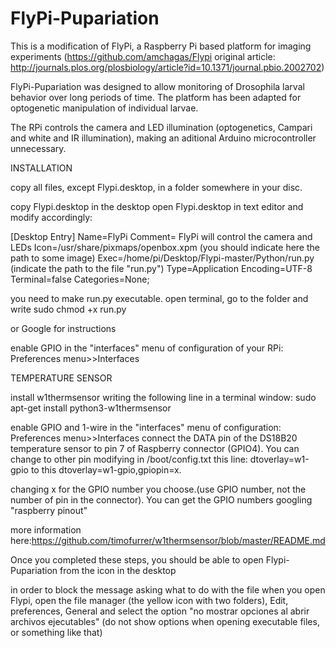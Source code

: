 # FlyPi-Pupariation

This is a modification of FlyPi, a Raspberry Pi based platform for imaging experiments
(https://github.com/amchagas/Flypi original article: http://journals.plos.org/plosbiology/article?id=10.1371/journal.pbio.2002702)

FlyPi-Pupariation was designed to allow monitoring of Drosophila larval behavior over long periods of time. The platform has been adapted for optogenetic manipulation of individual larvae.

The RPi controls the camera and LED illumination (optogenetics, Campari and white and IR illumination), making an aditional Arduino microcontroller unnecessary. 

INSTALLATION

copy all files, except Flypi.desktop, in a folder somewhere in your disc.

copy Flypi.desktop in the desktop
open Flypi.desktop in text editor and modify accordingly:

[Desktop Entry]
Name=FlyPi
Comment= FlyPi will control the camera and LEDs
Icon=/usr/share/pixmaps/openbox.xpm (you should indicate here the path to some image)
Exec=/home/pi/Desktop/Flypi-master/Python/run.py  (indicate the path to the file "run.py")
Type=Application
Encoding=UTF-8
Terminal=false
Categories=None;

you need to make run.py executable. 
open terminal, go to the folder and write sudo chmod +x run.py

or Google for instructions

enable GPIO in the "interfaces" menu of configuration of your RPi:
Preferences menu>>Interfaces


TEMPERATURE SENSOR

install w1thermsensor writing the following line in a terminal window:
sudo apt-get install python3-w1thermsensor

enable GPIO and 1-wire in the "interfaces" menu of configuration:
Preferences menu>>Interfaces
connect the DATA pin of the DS18B20 temperature sensor to pin 7 of Raspberry connector (GPIO4). You can change to other pin modifying in /boot/config.txt this line:
dtoverlay=w1-gpio
to this
dtoverlay=w1-gpio,gpiopin=x.

changing x for the GPIO number you choose.(use GPIO number, not the number of pin in the connector). You can get the GPIO numbers googling "raspberry pinout"

more information here:https://github.com/timofurrer/w1thermsensor/blob/master/README.md



Once you completed these steps, you should be able to open Flypi-Pupariation from the icon in the desktop



in order to block the message asking what to do with the file when you open Flypi, open the file manager (the yellow icon with two folders), Edit, preferences, General and select the option "no mostrar opciones al abrir archivos ejecutables" (do not show options when opening executable files, or something like that)
